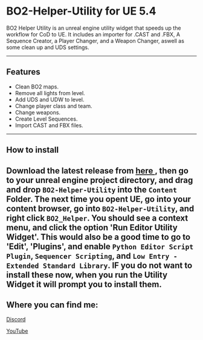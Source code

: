 # BO2-Helper-Utility for UE 5.4

<p>BO2 Helper Utility is an unreal engine utility widget that speeds up the workflow for CoD to UE. It includes an importer for .CAST and .FBX, A Sequence Creator, a Player Changer, and a Weapon Changer, aswell as some clean up and UDS settings. </p>

---

<h2> Features </h2>
<ul>
<li> Clean BO2 maps. </li>
<li> Remove all lights from level. </li>
<li> Add UDS and UDW to level. </li>
<li> Change player class and team. </li>
<li> Change weapons. </li>
<li> Create Level Sequences. </li>
<li> Import CAST and FBX files. </li>
</ul>

---

<h2> How to install</h2>

Download the latest release from <a href = ""> here </a>, then go to your unreal engine project directory, and drag and drop ```BO2-Helper-Utility``` into the ```Content``` Folder. The next time you opent UE, go into your content browser, go into ```BO2-Helper-Utility```, and right click ```BO2_Helper```. You should see a context menu, and click the option 'Run Editor Utility Widget'. This would also be a good time to go to 'Edit', 'Plugins', and enable ```Python Editor Script Plugin```, ```Sequencer Scripting```, and ```Low Entry - Extended Standard Library```. IF you do not want to install these now, when you run the Utility Widget it will prompt you to install them. 
---

<footer>
 <h2> Where you can find me: </h2>

 <a href="https://discord.gg/nHtBZ4xF36">Discord</a> 
 
 <a href="https://www.youtube.com/channel/UCS1LI3Aku5ABEzdiwV-P6KA">YouTube</a> 
 
</footer>
